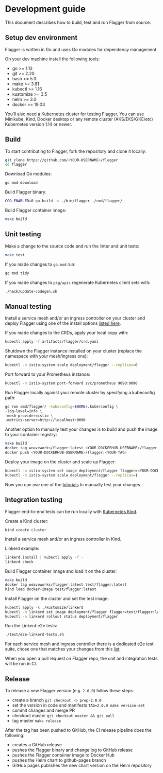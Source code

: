 # Development guide

This document describes how to build, test and run Flagger from source.

## Setup dev environment

Flagger is written in Go and uses Go modules for dependency management.

On your dev machine install the following tools:

* go &gt;= 1.13
* git &gt;= 2.20
* bash &gt;= 5.0
* make &gt;= 3.81
* kubectl &gt;= 1.16
* kustomize &gt;= 3.5
* helm &gt;= 3.0
* docker &gt;= 19.03

You'll also need a Kubernetes cluster for testing Flagger. You can use Minikube, Kind, Docker desktop or any remote cluster \(AKS/EKS/GKE/etc\) Kubernetes version 1.14 or newer.

## Build

To start contributing to Flagger, fork the repository and clone it locally:

```bash
git clone https://github.com/<YOUR-USERNAME>/flagger
cd flagger
```

Download Go modules:

```bash
go mod download
```

Build Flagger binary:

```bash
CGO_ENABLED=0 go build -o ./bin/flagger ./cmd/flagger/
```

Build Flagger container image:

```bash
make build
```

## Unit testing

Make a change to the source code and run the linter and unit tests:

```bash
make test
```

If you made changes to `go.mod` run:

```bash
go mod tidy
```

If you made changes to `pkg/apis` regenerate Kubernetes client sets with:

```bash
./hack/update-codegen.sh
```

## Manual testing

Install a service mesh and/or an ingress controller on your cluster and deploy Flagger using one of the install options [listed here](https://docs.flagger.app/install/flagger-install-on-kubernetes).

If you made changes to the CRDs, apply your local copy with:

```bash
kubectl apply -f artifacts/flagger/crd.yaml
```

Shutdown the Flagger instance installed on your cluster \(replace the namespace with your mesh/ingress one\):

```bash
kubectl -n istio-system scale deployment/flagger --replicas=0
```

Port forward to your Prometheus instance:

```bash
kubectl -n istio-system port-forward svc/prometheus 9090:9090
```

Run Flagger locally against your remote cluster by specifying a kubeconfig path:

```bash
go run cmd/flagger/ -kubeconfig=$HOME/.kube/config \
-log-level=info \
-mesh-provider=istio \
-metrics-server=http://localhost:9090
```

Another option to manually test your changes is to build and push the image to your container registry:

```bash
make build
docker tag weaveworks/flagger:latest <YOUR-DOCKERHUB-USERNAME>/flagger:<YOUR-TAG>
docker push <YOUR-DOCKERHUB-USERNAME>/flagger:<YOUR-TAG>
```

Deploy your image on the cluster and scale up Flagger:

```bash
kubectl -n istio-system set image deployment/flagger flagger=<YOUR-DOCKERHUB-USERNAME>/flagger:<YOUR-TAG>
kubectl -n istio-system scale deployment/flagger --replicas=1
```

Now you can use one of the [tutorials](dev-guide.md) to manually test your changes.

## Integration testing

Flagger end-to-end tests can be run locally with [Kubernetes Kind](https://github.com/kubernetes-sigs/kind).

Create a Kind cluster:

```bash
kind create cluster
```

Install a service mesh and/or an ingress controller in Kind.

Linkerd example:

```bash
linkerd install | kubectl apply -f -
linkerd check
```

Build Flagger container image and load it on the cluster:

```bash
make build
docker tag weaveworks/flagger:latest test/flagger:latest
kind load docker-image test/flagger:latest
```

Install Flagger on the cluster and set the test image:

```bash
kubectl apply -k ./kustomize/linkerd
kubectl -n linkerd set image deployment/flagger flagger=test/flagger:latest
kubectl -n linkerd rollout status deployment/flagger
```

Run the Linkerd e2e tests:

```bash
./test/e2e-linkerd-tests.sh
```

For each service mesh and ingress controller there is a dedicated e2e test suite, chose one that matches your changes from this [list](https://github.com/weaveworks/flagger/tree/master/test).

When you open a pull request on Flagger repo, the unit and integration tests will be run in CI.

## Release

To release a new Flagger version \(e.g. `2.0.0`\) follow these steps:

* create a branch `git checkout -b prep-2.0.0`
* set the version in code and manifests `TAG=2.0.0 make version-set`
* commit changes and merge PR
* checkout master `git checkout master && git pull`
* tag master `make release`

After the tag has been pushed to GitHub, the CI release pipeline does the following:

* creates a GitHub release
* pushes the Flagger binary and change log to GitHub release
* pushes the Flagger container image to Docker Hub
* pushes the Helm chart to github-pages branch
* GitHub pages publishes the new chart version on the Helm repository

